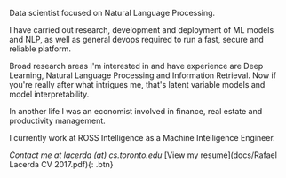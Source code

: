 Data scientist focused on Natural Language Processing.

I have carried out research, development and deployment of ML models and NLP, as well as general devops required to run a fast, secure and reliable platform.

Broad research areas I'm interested in and have experience are Deep Learning, Natural Language Processing and Information Retrieval. Now if you're really after what intrigues me, that's latent variable models and model interpretability.

In another life I was an economist involved in finance, real estate and productivity management.

I currently work at ROSS Intelligence as a Machine Intelligence Engineer. 

*Contact me at <span style="white-space:nowrap">lacerda (at) cs.toronto.edu</span>*    [View my resumé](docs/Rafael Lacerda CV 2017.pdf){: .btn}

